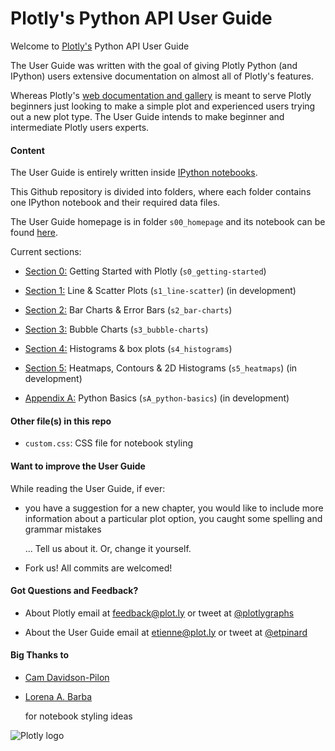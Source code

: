 Plotly's Python API User Guide
===============================

Welcome to [Plotly's](https://plot.ly) Python API User Guide

The User Guide was written with the goal of giving Plotly Python (and IPython)
users extensive documentation on almost all of Plotly's features. 

Whereas Plotly's [web documentation and
gallery](https://plot.ly/api/python/docs) is meant to serve Plotly beginners
just looking to make a simple plot and experienced users trying out a new plot
type.  The User Guide intends to make beginner and intermediate Plotly users
experts.

#### Content

The User Guide is entirely written inside [IPython
notebooks](http://ipython.org/notebook.html). 

This Github repository is divided into folders, where each folder contains 
one IPython notebook and their required data files.

The User Guide homepage is in folder `s00_homepage` and its notebook can be found
[here](http://nbviewer.ipython.org/github/plotly/python-user-guide/blob/master/Index.ipynb).

Current sections:

* [Section 0:](http://nbviewer.ipython.org/github/plotly/python-user-guide/blob/master/s0_getting-started/s0_getting-started.ipynb)
  Getting Started with Plotly (`s0_getting-started`) 

* [Section 1:](http://nbviewer.ipython.org/github/plotly/python-user-guide/blob/master/s1_line-scatter/s1_line-scatter.ipynb)
  Line & Scatter Plots (`s1_line-scatter`) (in development)

* [Section 2:](http://nbviewer.ipython.org/github/plotly/python-user-guide/blob/master/s2_bar-charts/s2_bar-charts.ipynb)
  Bar Charts & Error Bars (`s2_bar-charts`)

* [Section 3:](http://nbviewer.ipython.org/github/plotly/python-user-guide/blob/master/s3_bubble-charts/s3_bubble-charts.ipynb)
  Bubble Charts (`s3_bubble-charts`)

* [Section 4:](http://nbviewer.ipython.org/github/plotly/python-user-guide/blob/master/s4_histograms/s4_histograms.ipynb)
  Histograms & box plots (`s4_histograms`)

* [Section 5:](http://nbviewer.ipython.org/github/plotly/python-user-guide/blob/master/s4_heatmaps/s5_heatmaps.ipynb)
  Heatmaps, Contours & 2D Histograms (`s5_heatmaps`) (in development)


* [Appendix A:](http://nbviewer.ipython.org/github/plotly/python-user-guide/blob/master/sA_python-basics/sA_python-basics.ipynb)
  Python Basics (`sA_python-basics`) (in development)

#### Other file(s) in this repo

* `custom.css`: CSS file for notebook styling

#### Want to improve the User Guide

While reading the User Guide, if ever:

* you have a suggestion for a new chapter, 
  you would like to include more information about a particular plot option,
  you caught some spelling and grammar mistakes 

  ... Tell us about it. Or, change it yourself.

* Fork us! All commits are welcomed!

#### Got Questions and Feedback? 

* About Plotly
  email at feedback@plot.ly 
  or tweet at [@plotlygraphs](https://twitter.com/plotlygraphs)

* About the User Guide
  email at etienne@plot.ly
  or tweet at [@etpinard](https://twitter.com/etpinard)

#### Big Thanks to

* [Cam Davidson-Pilon](http://nbviewer.ipython.org/github/CamDavidsonPilon/Probabilistic-Programming-and-Bayesian-Methods-for-Hackers/blob/master/Prologue/Prologue.ipynb) 

* [Lorena A. Barba](http://lorenabarba.com/blog/announcing-aeropython/#.U1ULXdX1LJ4.google_plusone_share)
  
  for notebook styling ideas

![Plotly logo](http://i.imgur.com/4vwuxdJ.png)

